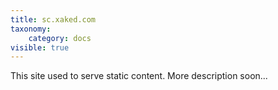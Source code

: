 ```yaml
---
title: sc.xaked.com
taxonomy:
    category: docs
visible: true
---
```


This site used to serve static content. More description soon...

